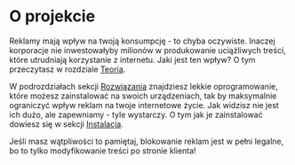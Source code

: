 # O projekcie

Reklamy mają wpływ na twoją konsumpcję - to chyba oczywiste. Inaczej korporacje nie inwestowałyby milionów w produkowanie uciążliwych treści, które utrudniają korzystanie z internetu. Jaki jest ten wpływ? O tym przeczytasz w rozdziale [Teoria](/theory).

W podrozdziałach sekcji [Rozwiązania](/browser/abp) znajdziesz lekkie oprogramowanie, które możesz zainstalować na swoich urządzeniach, tak by maksymalnie ograniczyć wpływ reklam na twoje internetowe życie. Jak widzisz nie jest ich dużo, ale zapewniamy - tyle wystarczy. O tym jak je zainstalować dowiesz się w sekcji [Instalacja](/installation).

Jeśli masz wątpliwości to pamiętaj, blokowanie reklam jest w pełni legalne, bo to tylko modyfikowanie treści po stronie klienta!